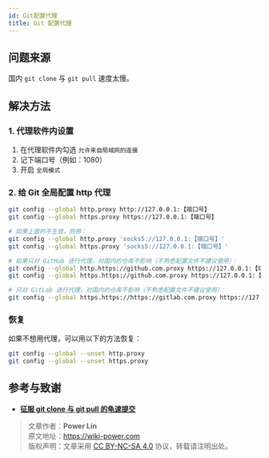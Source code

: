```yaml
---
id: Git配置代理
title: Git 配置代理
---
```


## 问题来源

国内 `git clone` 与 `git pull` 速度太慢。

## 解决方法

### 1. 代理软件内设置

1. 在代理软件内勾选 `允许来自局域网的连接`
2. 记下端口号（例如：1080）
3. 开启 `全局模式`

### 2. 给 Git 全局配置 http 代理

```bash
git config --global http.proxy http://127.0.0.1:【端口号】
git config --global https.proxy https://127.0.0.1:【端口号】

# 如果上面的不生效，则用：
git config --global http.proxy 'socks5://127.0.0.1:【端口号】'
git config --global https.proxy 'socks5://127.0.0.1:【端口号】'

# 如果只对 GitHub 进行代理，对国内的仓库不影响（不熟悉配置文件不建议使用）：
git config --global http.https://github.com.proxy https://127.0.0.1:【端口号】
git config --global https.https://github.com.proxy https://127.0.0.1:【端口号】

# 只对 GitLab 进行代理，对国内的仓库不影响（不熟悉配置文件不建议使用）：
git config --global https.https://https://gitlab.com.proxy https://127.0.0.1:1080
```

### 恢复

如果不想用代理，可以用以下的方法恢复：

```bash
git config --global --unset http.proxy
git config --global --unset https.proxy
```

## 参考与致谢

- [**征服 git clone 与 git pull 的龟速提交**](https://c.lanmit.com/czxt/Linux/16965.html)



> 文章作者：**Power Lin**  
> 原文地址：<https://wiki-power.com>  
> 版权声明：文章采用 [CC BY-NC-SA 4.0](https://creativecommons.org/licenses/by/4.0/deed.zh) 协议，转载请注明出处。
